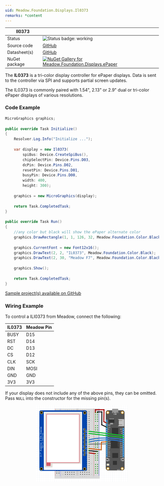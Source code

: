 ```yaml
---
uid: Meadow.Foundation.Displays.Il0373
remarks: *content
---
```


| Il0373 | |
|--------|--------|
| Status | <img src="https://img.shields.io/badge/Working-brightgreen" style="width: auto; height: -webkit-fill-available;" alt="Status badge: working" /> |
| Source code | [GitHub](https://github.com/WildernessLabs/Meadow.Foundation/tree/main/Source/Meadow.Foundation.Peripherals/Displays.ePaper) |
| Datasheet(s) | [GitHub](https://github.com/WildernessLabs/Meadow.Foundation/tree/main/Source/Meadow.Foundation.Peripherals/Displays.ePaper/Datasheets) |
| NuGet package | <a href="https://www.nuget.org/packages/Meadow.Foundation.Displays.ePaper/" target="_blank"><img src="https://img.shields.io/nuget/v/Meadow.Foundation.Displays.ePaper.svg?label=Meadow.Foundation.Displays.ePaper" alt="NuGet Gallery for Meadow.Foundation.Displays.ePaper" /></a> |

The **IL0373** is a tri-color display controller for ePaper displays. Data is sent to the controller via SPI and supports partial screen updates.

The IL0373 is commonly paired with 1.54", 2.13" or 2.9" dual or tri-color ePaper displays of various resolutions. 

### Code Example

```csharp
MicroGraphics graphics;

public override Task Initialize()
{
    Resolver.Log.Info("Initialize ...");

    var display = new Il0373(
        spiBus: Device.CreateSpiBus(),
        chipSelectPin: Device.Pins.D03,
        dcPin: Device.Pins.D02,
        resetPin: Device.Pins.D01,
        busyPin: Device.Pins.D00,
        width: 400,
        height: 300);

    graphics = new MicroGraphics(display);

    return Task.CompletedTask;
}

public override Task Run()
{
    //any color but black will show the ePaper alternate color 
    graphics.DrawRectangle(1, 1, 126, 32, Meadow.Foundation.Color.Black, false);

    graphics.CurrentFont = new Font12x16();
    graphics.DrawText(2, 2, "IL0373", Meadow.Foundation.Color.Black);
    graphics.DrawText(2, 30, "Meadow F7", Meadow.Foundation.Color.Black);

    graphics.Show();

    return Task.CompletedTask;
}

```

[Sample project(s) available on GitHub](https://github.com/WildernessLabs/Meadow.Foundation/tree/main/Source/Meadow.Foundation.Peripherals/Displays.ePaper/Samples/IL0373_Sample)

### Wiring Example

 To control a ILI0373 from Meadow, connect the following:

| IL0373  | Meadow Pin |
|---------|------------|
| BUSY    | D15        |
| RST     | D14        |
| DC      | D13        |
| CS      | D12        |
| CLK     | SCK        |
| DIN     | MOSI       |
| GND     | GND        |
| 3V3     | 3V3        |

If your display does not include any of the above pins, they can be omitted. Pass `NULL` into the constructor for the missing pin(s).

<img src="../../API_Assets/Meadow.Foundation.Displays.ePaper.Il0373/ePaper_Fritzing.png" 
    style="width: 60%; display: block; margin-left: auto; margin-right: auto;" />
